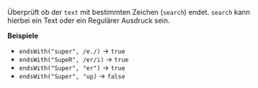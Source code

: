 Überprüft ob der `text` mit bestimmten Zeichen (`search`) endet.
`search` kann hierbei ein Text oder ein Regulärer Ausdruck sein.

**Beispiele**
- `endsWith("super", /e./)` &#8594; `true`
- `endsWith("SupeR", /er/i)` &#8594; `true`
- `endsWith("Super", "er")` &#8594; `true`
- `endsWith("Super", "up)` &#8594; `false`
